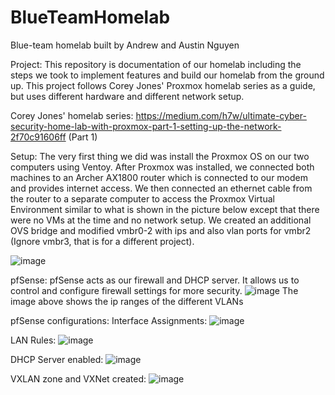 # BlueTeamHomelab
Blue-team homelab built by Andrew and Austin Nguyen

Project: This repository is documentation of our homelab including the steps we took to implement features and build our homelab from the ground up. This project follows Corey Jones' Proxmox homelab series as a guide, but uses different hardware and different network setup.

Corey Jones' homelab series: https://medium.com/h7w/ultimate-cyber-security-home-lab-with-proxmox-part-1-setting-up-the-network-2f70c91606ff (Part 1)

Setup: The very first thing we did was install the Proxmox OS on our two computers using Ventoy. After Proxmox was installed, we connected both machines to an Archer AX1800 router which is connected to our modem and provides internet access. We then connected an ethernet cable from the router to a separate computer to access the Proxmox Virtual Environment similar to what is shown in the picture below except that there were no VMs at the time and no network setup. We created an additional OVS bridge and modified vmbr0-2 with ips and also vlan ports for vmbr2 (Ignore vmbr3, that is for a different project). 

![image](https://github.com/user-attachments/assets/31c93c22-5c24-489c-9981-1ef8481a8a31)

pfSense: pfSense acts as our firewall and DHCP server. It allows us to control and configure firewall settings for more security.
![image](https://github.com/user-attachments/assets/9ce531e8-b1c1-4a7d-b491-9a46d85ab625)
The image above shows the ip ranges of the different VLANs

pfSense configurations:
Interface Assignments: ![image](https://github.com/user-attachments/assets/c1a4d38e-e26a-416b-8b6a-ede2671c06ca)

LAN Rules: 
![image](https://github.com/user-attachments/assets/af2dcaa7-4cd5-4151-aa0b-50c64c6cb1b3)

DHCP Server enabled:
![image](https://github.com/user-attachments/assets/979f8f6b-51b9-46f3-8d34-10324e94c6b5)

VXLAN zone and VXNet created:
![image](https://github.com/user-attachments/assets/646beee3-7d82-4ee2-867b-370c120515ef)
